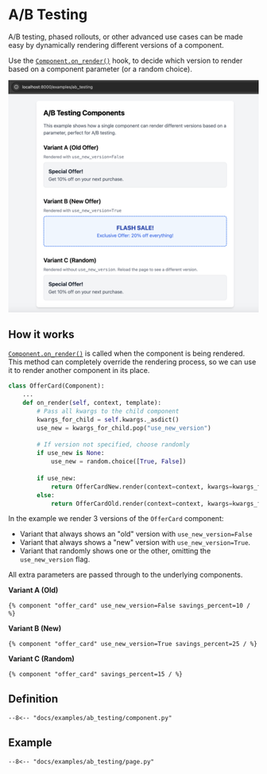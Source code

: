 # A/B Testing

A/B testing, phased rollouts, or other advanced use cases can be made easy by dynamically rendering different versions of a component.

Use the [`Component.on_render()`](../../reference/api/#django_components.Component.on_render) hook, to decide which version to render based on a component parameter (or a random choice).

![A/B Testing](./images/ab_testing.png)

## How it works

[`Component.on_render()`](../../reference/api/#django_components.Component.on_render) is called when the component is being rendered. This method can completely override the rendering process, so we can use it to render another component in its place.

```py
class OfferCard(Component):
    ...
    def on_render(self, context, template):
        # Pass all kwargs to the child component
        kwargs_for_child = self.kwargs._asdict()
        use_new = kwargs_for_child.pop("use_new_version")

        # If version not specified, choose randomly
        if use_new is None:
            use_new = random.choice([True, False])

        if use_new:
            return OfferCardNew.render(context=context, kwargs=kwargs_for_child)
        else:
            return OfferCardOld.render(context=context, kwargs=kwargs_for_child)
```

In the example we render 3 versions of the `OfferCard` component:

- Variant that always shows an "old" version with `use_new_version=False`
- Variant that always shows a "new" version with `use_new_version=True`.
- Variant that randomly shows one or the other, omitting the `use_new_version` flag.

All extra parameters are passed through to the underlying components.

**Variant A (Old)**

```django
{% component "offer_card" use_new_version=False savings_percent=10 / %}
```

**Variant B (New)**

```django
{% component "offer_card" use_new_version=True savings_percent=25 / %}
```

**Variant C (Random)**

```django
{% component "offer_card" savings_percent=15 / %}
```

## Definition

```djc_py
--8<-- "docs/examples/ab_testing/component.py"
```

## Example

```djc_py
--8<-- "docs/examples/ab_testing/page.py"
```
